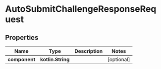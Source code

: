 
# AutoSubmitChallengeResponseRequest

## Properties
Name | Type | Description | Notes
------------ | ------------- | ------------- | -------------
**component** | **kotlin.String** |  |  [optional]



